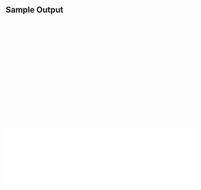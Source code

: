 ## Sample Output
<div style="overflow: hidden; padding-top: 56.25%; position: relative;"><iframe width="100%" src="/SVGWiz/Fabaceae_AInteractive.svg" frameborder="0" allowfullscreen></iframe></div>

